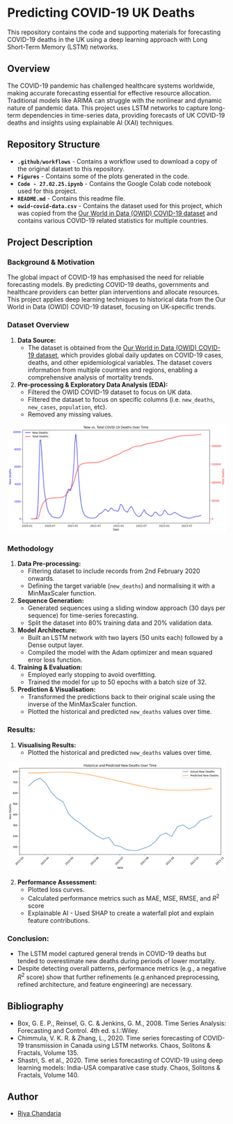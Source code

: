 # Predicting COVID-19 UK Deaths

This repository contains the code and supporting materials for forecasting COVID-19 deaths in the UK using a deep learning approach with Long Short-Term Memory (LSTM) networks.   

## Overview
The COVID-19 pandemic has challenged healthcare systems worldwide, making accurate forecasting essential for effective resource allocation. Traditional models like ARIMA can struggle with the nonlinear and dynamic nature of pandemic data. This project uses LSTM networks to capture long-term dependencies in time-series data, providing forecasts of UK COVID-19 deaths and insights using explainable AI (XAI) techniques.

## Repository Structure
- **`.github/workflows`** - Contains a workflow used to download a copy of the original dataset to this repository.
- **`Figures`** - Contains some of the plots generated in the code.
- **`Code - 27.02.25.ipynb`** - Contains the Google Colab code notebook used for this project.
- **`README.md`** - Contains this readme file.
- **`owid-covid-data.csv`** - Contains the dataset used for this project, which was copied from the [Our World in Data (OWID) COVID-19 dataset](https://github.com/owid/covid-19-data/blob/master/public/data/owid-covid-data.csv) and contains various COVID-19 related statistics for multiple countries.

## Project Description

### Background & Motivation
The global impact of COVID-19 has emphasised the need for reliable forecasting models. By predicting COVID-19 deaths, governments and healthcare providers can better plan interventions and allocate resources. This project applies deep learning techniques to historical data from the Our World in Data (OWID) COVID-19 dataset, focusing on UK-specific trends.

### Dataset Overview
1. **Data Source:**
     - The dataset is obtained from the [Our World in Data (OWID) COVID-19 dataset](https://github.com/owid/covid-19-data/blob/master/public/data/owid-covid-data.csv), which provides global daily updates on COVID-19 cases, deaths, and other epidemiological variables. The dataset covers information from multiple countries and regions, enabling a comprehensive analysis of mortality trends. 
2. **Pre-processing & Exploratory Data Analysis (EDA):**
     - Filtered the OWID COVID-19 dataset to focus on UK data.
     - Filtered the dataset to focus on specific columns (i.e. `new_deaths`, `new_cases`, `population`, etc).
     - Removed any missing values.

![New vs. Total COVID-19 Deaths Over Time](Figures/New%20vs.%20Total%20COVID-19%20Deaths%20Over%20Time.png)

### Methodology
1. **Data Pre-processing:**
     - Filtering dataset to include records from 2nd February 2020 onwards.
     - Defining the target variable (`new_deaths`) and normalising it with a MinMaxScaler function.
2. **Sequence Generation:**
     - Generated sequences using a sliding window approach (30 days per sequence) for time-series forecasting.
     - Split the dataset into 80% training data and 20% validation data.
3. **Model Architecture:**
     - Built an LSTM network with two layers (50 units each) followed by a Dense output layer.
     - Compiled the model with the Adam optimizer and mean squared error loss function.
4. **Training & Evaluation:**
     - Employed early stopping to avoid overfitting.
     - Trained the model for up to 50 epochs with a batch size of 32.
5. **Prediction & Visualisation:**
     - Transformed the predictions back to their original scale using the inverse of the MinMaxScaler function.
     - Plotted the historical and predicted `new_deaths` values over time.
 
 ### **Results:**
1. **Visualising Results:**
     - Plotted the historical and predicted `new_deaths` values over time.

![Historical and Predicted New Deaths Over Time](Figures/Historical%20and%20Predicted%20New%20Deaths%20Over%20Time.png)

2. **Performance Assessment:**
     - Plotted loss curves.
     - Calculated performance metrics such as MAE, MSE, RMSE, and $R^2$ score
     - Explainable AI - Used SHAP to create a waterfall plot and explain feature contributions.

### **Conclusion:**
- The LSTM model captured general trends in COVID-19 deaths but tended to overestimate new deaths during periods of lower mortality.
- Despite detecting overall patterns, performance metrics (e.g., a negative $R^2$ score) show that further refinements (e.g.enhanced preprocessing, refined architecture, and feature engineering) are necessary.

## Bibliography
- Box, G. E. P., Reinsel, G. C. & Jenkins, G. M., 2008. Time Series Analysis: Forecasting and Control. 4th ed. s.l.:Wiley.
- Chimmula, V. K. R. & Zhang, L., 2020. Time series forecasting of COVID-19 transmission in Canada using LSTM networks. Chaos, Solitons & Fractals, Volume 135.
- Shastri, S. et al., 2020. Time series forecasting of COVID-19 using deep learning models: India-USA comparative case study. Chaos, Solitons & Fractals, Volume 140.

## Author
- [Riya Chandaria](https://github.com/riyachandaria)

